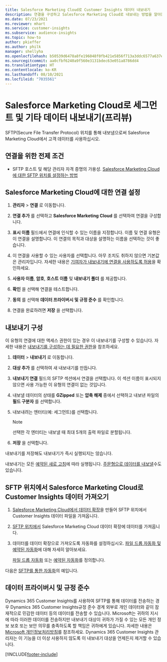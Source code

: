 ```yaml
---
title: Salesforce Marketing Cloud로 Customer Insights 데이터 내보내기
description: 연결을 구성하고 Salesforce Marketing Cloud로 내보내는 방법을 알아봅니다.
ms.date: 07/23/2021
ms.reviewer: mhart
ms.service: customer-insights
ms.subservice: audience-insights
ms.topic: how-to
author: pkieffer
ms.author: philk
manager: shellyha
ms.openlocfilehash: b50539d6478a8fe196048f0fb421e5856f713a3ddc6577a637e593f90857ae8b
ms.sourcegitcommit: aa0cfbf6240a9f560e3131bdec63e051a8786dd4
ms.translationtype: HT
ms.contentlocale: ko-KR
ms.lasthandoff: 08/10/2021
ms.locfileid: "7035561"
---
```

# <a name="export-segments-and-other-data-to-salesforce-marketing-cloud-preview"></a>Salesforce Marketing Cloud로 세그먼트 및 기타 데이터 내보내기(프리뷰)

SFTP(Secure File Transfer Protocol) 위치를 통해 내보냄으로써 Salesforce Marketing Cloud에서 고객 데이터를 사용하십시오.

## <a name="prerequisites-for-connection"></a>연결을 위한 전제 조건

- SFTP 호스트 및 해당 관리자 자격 증명의 가용성. [Salesforce Marketing Cloud에 대한 SFTP 위치를 설정하는 방법](https://help.salesforce.com/articleView?id=sf.mc_es_configure_enhanced_ftp.htm&type=5) 

## <a name="set-up-the-connection-to-salesforce-marketing-cloud"></a>Salesforce Marketing Cloud에 대한 연결 설정

1. **관리자** > **연결** 로 이동합니다.

1. **연결 추가** 를 선택하고 **Salesforce Marketing Cloud** 를 선택하여 연결을 구성합니다.

1. **표시 이름** 필드에서 연결에 인식할 수 있는 이름을 지정합니다. 이름 및 연결 유형은 이 연결을 설명합니다. 이 연결의 목적과 대상을 설명하는 이름을 선택하는 것이 좋습니다.

1. 이 연결을 사용할 수 있는 사용자를 선택합니다. 아무 조치도 취하지 않으면 기본값은 관리자입니다. 자세한 내용은 [기여자가 내보내기에 연결을 사용하도록 허용](connections.md#allow-contributors-to-use-a-connection-for-exports)을 확인하세요.

1. **사용자 이름**, **암호**, **호스트 이름** 및 **내보내기 폴더** 를 제공합니다.

1. **확인** 을 선택해 연결을 테스트합니다.

1. **동의** 를 선택해 **데이터 프라이버시 및 규정 준수** 를 확인합니다.

1. 연결을 완료하려면 **저장** 을 선택합니다.

## <a name="configure-an-export"></a>내보내기 구성

이 유형의 연결에 대한 액세스 권한이 있는 경우 이 내보내기를 구성할 수 있습니다. 자세한 내용은 [내보내기를 구성하는 데 필요한 권한](export-destinations.md#set-up-a-new-export)을 참조하세요.

1. **데이터** > **내보내기** 로 이동합니다.

1. **대상 추가** 를 선택하여 새 내보내기를 만듭니다.

1. **내보내기 연결** 필드의 SFTP 섹션에서 연결을 선택합니다. 이 섹션 이름이 표시되지 않으면 사용 가능한 이 유형의 연결이 없는 것입니다.

1. 내보낼 데이터의 상태를 **GZipped** 또는 **압축 해제** 중에서 선택하고 내보낸 파일의 **필드 구분자** 를 선택합니다.

1. 내보내려는 엔터티(예: 세그먼트)를 선택합니다.

   > [!NOTE]
   > 선택한 각 엔터티는 내보낼 때 최대 5개의 출력 파일로 분할됩니다. 

1. **저장** 을 선택합니다.

내보내기를 저장해도 내보내기가 즉시 실행되지는 않습니다.

내보내기는 모든 [예약된 새로 고침](system.md#schedule-tab)에 따라 실행됩니다. [주문형으로 데이터를 내보낼](export-destinations.md#run-exports-on-demand)수도 있습니다. 

## <a name="import-customer-insights-data-from-sftp-location-to-salesforce-marketing-cloud"></a>SFTP 위치에서 Salesforce Marketing Cloud로 Customer Insights 데이터 가져오기

1. [Salesforce Marketing Cloud에서 데이터 확장](https://help.salesforce.com/articleView?id=sf.mc_es_create_data_extension.htm&type=5)을 만들어 SFTP 위치에서 Customer Insights 데이터 파일을 가져옵니다.

2. [SFTP 위치에서](https://help.salesforce.com/articleView?id=sf.mc_es_import_data_extension_classic.htm&type=5) Salesforce Marketing Cloud 데이터 확장에 데이터를 가져옵니다. 

3. 데이터를 데이터 확장으로 가져오도록 자동화를 설정하십시오. [파일 드롭 자동화 및 예약된 자동화](https://help.salesforce.com/articleView?id=sf.mc_as_triggered_automations.htm&type=5)에 대해 자세히 알아보세요.

   [파일 드롭 자동화](https://help.salesforce.com/articleView?id=sf.mc_as_define_a_triggered_automation.htm&type=5) 또는 [예약된 자동화](https://help.salesforce.com/articleView?id=sf.mc_as_define_a_scheduled_automation.htm&type=5)를 정의합니다. 

다음은 [SFTP를 통한 자동화](https://help.salesforce.com/articleView?id=sf.mc_as_ftp_and_triggered_automation_scenario.htm&type=5)의 예입니다.

## <a name="data-privacy-and-compliance"></a>데이터 프라이버시 및 규정 준수

Dynamics 365 Customer Insights를 사용하여 SFTP를 통해 데이터를 전송하는 경우 Dynamics 365 Customer Insights규정 준수 경계 외부로 개인 데이터와 같이 잠재적으로 민감한 데이터 등의 데이터를 전송할 수 있습니다. Microsoft는 귀하의 지시에 따라 이러한 데이터를 전송하지만 내보내기 대상이 귀하가 가질 수 있는 모든 개인 정보 보호 또는 보안 의무를 충족하도록 할 책임은 귀하에게 있습니다. 자세한 내용은 [Microsoft 개인정보처리방침](https://go.microsoft.com/fwlink/?linkid=396732)를 참조하세요.
Dynamics 365 Customer Insights 관리자는 이 기능을 더 이상 사용하지 않도록 이 내보내기 대상을 언제든지 제거할 수 있습니다.

[!INCLUDE[footer-include](../includes/footer-banner.md)]
